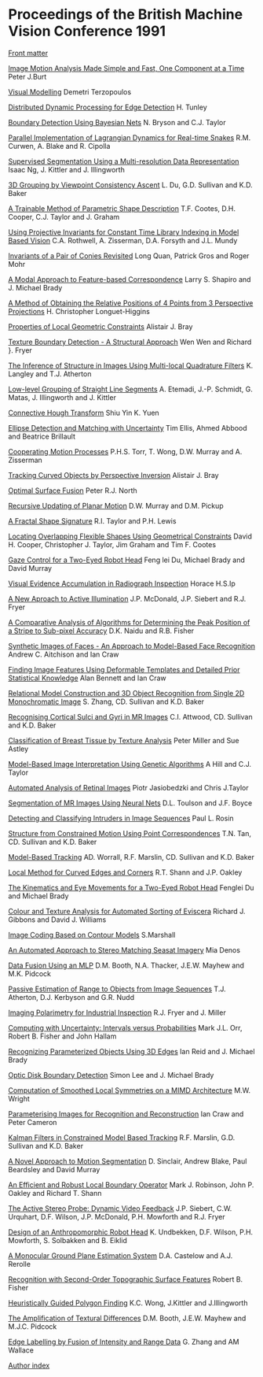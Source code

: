 # Proceedings of the British Machine Vision Conference 1991

[Front matter](bmvc-91-000.pdf)

[Image Motion Analysis Made Simple and Fast, One Component at a Time](bmvc-91-001.html)
Peter J.Burt

[Visual Modelling](bmvc-91-002.html)
Demetri Terzopoulos

[Distributed Dynamic Processing for Edge Detection](bmvc-91-003.html)
H. Tunley

[Boundary Detection Using Bayesian Nets](bmvc-91-004.html)
N. Bryson and C.J. Taylor

[Parallel Implementation of Lagrangian Dynamics for Real-time Snakes](bmvc-91-005.html)
R.M. Curwen, A. Blake and R. Cipolla

[Supervised Segmentation Using a Multi-resolution Data Representation](bmvc-91-006.html)
Isaac Ng, J. Kittler and J. Illingworth

[3D Grouping by Viewpoint Consistency Ascent](bmvc-91-007.html)
L. Du, G.D. Sullivan and K.D. Baker

[A Trainable Method of Parametric Shape Description](bmvc-91-008.html)
T.F. Cootes, D.H. Cooper, C.J. Taylor and J. Graham

[Using Projective Invariants for Constant Time Library Indexing in Model Based Vision](bmvc-91-009.html)
C.A. Rothwell, A. Zisserman, D.A. Forsyth and J.L. Mundy

[Invariants of a Pair of Conies Revisited](bmvc-91-010.html)
Long Quan, Patrick Gros and Roger Mohr

[A Modal Approach to Feature-based Correspondence](bmvc-91-011.html)
Larry S. Shapiro and J. Michael Brady

[A Method of Obtaining the Relative Positions of 4 Points from 3 Perspective Projections](bmvc-91-012.html)
H. Christopher Longuet-Higgins

[Properties of Local Geometric Constraints](bmvc-91-013.html)
Alistair J. Bray

[Texture Boundary Detection - A Structural Approach](bmvc-91-014.html)
Wen Wen and Richard }. Fryer

[The Inference of Structure in Images Using Multi-local Quadrature Filters](bmvc-91-015.html)
K. Langley and T.J. Atherton

[Low-level Grouping of Straight Line Segments](bmvc-91-016.html)
A. Etemadi, J.-P. Schmidt, G. Matas, J. Illingworth and J. Kittler

[Connective Hough Transform](bmvc-91-017.html)
Shiu Yin K. Yuen

[Ellipse Detection and Matching with Uncertainty](bmvc-91-018.html)
Tim Ellis, Ahmed Abbood and Beatrice Brillault

[Cooperating Motion Processes](bmvc-91-019.html)
P.H.S. Torr, T. Wong, D.W. Murray and A. Zisserman

[Tracking Curved Objects by Perspective Inversion](bmvc-91-020.html)
Alistair J. Bray

[Optimal Surface Fusion](bmvc-91-021.html)
Peter R.J. North

[Recursive Updating of Planar Motion](bmvc-91-022.html)
D.W. Murray and D.M. Pickup

[A Fractal Shape Signature](bmvc-91-023.html)
R.I. Taylor and P.H. Lewis

[Locating Overlapping Flexible Shapes Using Geometrical Constraints](bmvc-91-024.html)
David H. Cooper, Christopher J. Taylor, Jim Graham and Tim F. Cootes

[Gaze Control for a Two-Eyed Robot Head](bmvc-91-025.html)
Feng lei Du, Michael Brady and David Murray

[Visual Evidence Accumulation in Radiograph Inspection](bmvc-91-026.html)
Horace H.S.Ip

[A New Aproach to Active Illumination](bmvc-91-027.html)
J.P. McDonald, J.P. Siebert and R.J. Fryer

[A Comparative Analysis of Algorithms for Determining the Peak Position of a Stripe to Sub-pixel Accuracy](bmvc-91-028.html)
D.K. Naidu and R.B. Fisher

[Synthetic Images of Faces - An Approach to Model-Based Face Recognition](bmvc-91-029.html)
Andrew C. Aitchison and Ian Craw

[Finding Image Features Using Deformable Templates and Detailed Prior Statistical Knowledge](bmvc-91-030.html)
Alan Bennett and Ian Craw

[Relational Model Construction and 3D Object Recognition from Single 2D Monochromatic Image](bmvc-91-031.html)
S. Zhang, CD. Sullivan and K.D. Baker

[Recognising Cortical Sulci and Gyri in MR Images](bmvc-91-032.html)
C.I. Attwood, CD. Sullivan and K.D. Baker

[Classification of Breast Tissue by Texture Analysis](bmvc-91-033.html)
Peter Miller and Sue Astley

[Model-Based Image Interpretation Using Genetic Algorithms](bmvc-91-034.html)
A Hill and C.J. Taylor

[Automated Analysis of Retinal Images](bmvc-91-035.html)
Piotr Jasiobedzki and Chris J.Taylor

[Segmentation of MR Images Using Neural Nets](bmvc-91-036.html)
D.L. Toulson and J.F. Boyce

[Detecting and Classifying Intruders in Image Sequences](bmvc-91-037.html)
Paul L. Rosin

[Structure from Constrained Motion Using Point Correspondences](bmvc-91-038.html)
T.N. Tan, CD. Sullivan and K.D. Baker

[Model-Based Tracking](bmvc-91-039.html)
AD. Worrall, R.F. Marslin, CD. Sullivan and K.D. Baker

[Local Method for Curved Edges and Corners](bmvc-91-040.html)
R.T. Shann and J.P. Oakley

[The Kinematics and Eye Movements for a Two-Eyed Robot Head](bmvc-91-041.html)
Fenglei Du and Michael Brady

[Colour and Texture Analysis for Automated Sorting of Eviscera](bmvc-91-042.html)
Richard J. Gibbons and David J. Williams

[Image Coding Based on Contour Models](bmvc-91-043.html)
S.Marshall

[An Automated Approach to Stereo Matching Seasat Imagery](bmvc-91-044.html)
Mia Denos

[Data Fusion Using an MLP](bmvc-91-045.html)
D.M. Booth, N.A. Thacker, J.E.W. Mayhew and M.K. Pidcock

[Passive Estimation of Range to Objects from Image Sequences](bmvc-91-046.html)
T.J. Atherton, D.J. Kerbyson and G.R. Nudd

[Imaging Polarimetry for Industrial Inspection](bmvc-91-047.html)
R.J. Fryer and J. Miller

[Computing with Uncertainty: Intervals versus Probabilities](bmvc-91-048.html)
Mark J.L. Orr, Robert B. Fisher and John Hallam

[Recognizing Parameterized Objects Using 3D Edges](bmvc-91-049.html)
Ian Reid and J. Michael Brady

[Optic Disk Boundary Detection](bmvc-91-050.html)
Simon Lee and J. Michael Brady

[Computation of Smoothed Local Symmetries on a MIMD Architecture](bmvc-91-051.html)
M.W. Wright

[Parameterising Images for Recognition and Reconstruction](bmvc-91-052.html)
Ian Craw and Peter Cameron

[Kalman Filters in Constrained Model Based Tracking](bmvc-91-053.html)
R.F. Marslin, G.D. Sullivan and K.D. Baker

[A Novel Approach to Motion Segmentation](bmvc-91-054.html)
D. Sinclair, Andrew Blake, Paul Beardsley and David Murray

[An Efficient and Robust Local Boundary Operator](bmvc-91-055.html)
Mark J. Robinson, John P. Oakley and Richard T. Shann

[The Active Stereo Probe: Dynamic Video Feedback](bmvc-91-056.html)
J.P. Siebert, C.W. Urquhart, D.F. Wilson, J.P. McDonald, P.H. Mowforth and R.J. Fryer

[Design of an Anthropomorphic Robot Head](bmvc-91-057.html)
K. Undbekken, D.F. Wilson, P.H. Mowforth, S. Solbakken and B. Eiklid

[A Monocular Ground Plane Estimation System](bmvc-91-058.html)
D.A. Castelow and A.J. Rerolle

[Recognition with Second-Order Topographic Surface Features](bmvc-91-059.html)
Robert B. Fisher

[Heuristically Guided Polygon Finding](bmvc-91-060.html)
K.C. Wong, J.Kittler and J.Illingworth

[The Amplification of Textural Differences](bmvc-91-061.html)
D.M. Booth, J.E.W. Mayhew and M.J.C. Pidcock

[Edge Labelling by Fusion of Intensity and Range Data](bmvc-91-062.html)
G. Zhang and AM Wallace

[Author index](bmvc-91-063.pdf)

